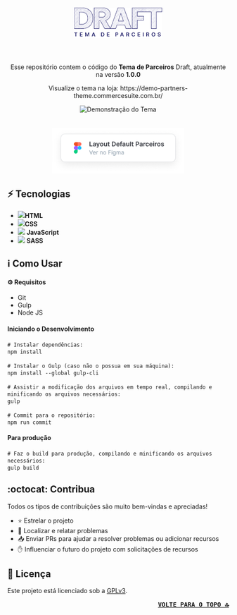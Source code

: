 <h1 align="center">
    <br>
    <img src="repo-assets/draft.png" alt="Logo Draft Theme" width="200">
    <br>
</h1>
<br>
<p align="center">Esse repositório contem o código do <b>Tema de Parceiros</b> Draft, atualmente na versão <b>1.0.0</b></p>
<p align="center"> Visualize o tema na loja:
    https://demo-partners-theme.commercesuite.com.br/
</p>

<div align="center" >
    <img src="repo-assets/demo-theme.gif" alt="Demonstração do Tema" height="425">
</div>
<br>
<br>
<div align="center">
    <a href="https://www.figma.com/file/HUThrLq4Pxx9Rrj9m6Tc99/Draft---Theme-Default---P%C3%BAblico?node-id=0%3A1" target="_blank" rel="noreferrer noopener" title="Abrir Layout do Tema no Figma">
        <img src="repo-assets/figma-button.png" alt="Botão para Layout no Figma" width="300">
    </a>
</div>


## ⚡ Tecnologias

-   <img src="https://img.icons8.com/color/50/000000/html-5.png"  width="20px"/>**HTML**
-   <img src="https://img.icons8.com/color/48/000000/css3.png" width="20px"/>**CSS**
-   <img src="https://img.icons8.com/color/48/000000/javascript--v1.png"  width="20px"/> **JavaScript**
-   <img src="https://img.icons8.com/color/48/000000/sass-avatar.png" width="20px"/> **SASS**


## ℹ️ Como Usar

#### ⚙️ Requisitos

-   Git
-   Gulp
-   Node JS


#### Iniciando o Desenvolvimento

```
# Instalar dependências:
npm install

# Instalar o Gulp (caso não o possua em sua máquina):
npm install --global gulp-cli

# Assistir a modificação dos arquivos em tempo real, compilando e minificando os arquivos necessários:
gulp

# Commit para o repositório:
npm run commit
```


#### Para produção

```
# Faz o build para produção, compilando e minificando os arquivos necessários:
gulp build
```


## :octocat: Contribua

Todos os tipos de contribuições são muito bem-vindas e apreciadas!

-   ⭐️ Estrelar o projeto
-   🐛 Localizar e relatar problemas
-   📥 Enviar PRs para ajudar a resolver problemas ou adicionar recursos
-   ✋ Influenciar o futuro do projeto com solicitações de recursos


## 🔖 Licença

Este projeto está licenciado sob a [GPLv3](LICENSE).

<p align="right"><kbd><b>
    <a href="#top">VOLTE PARA O TOPO 🔝</a>
</b></kbd></p> 
